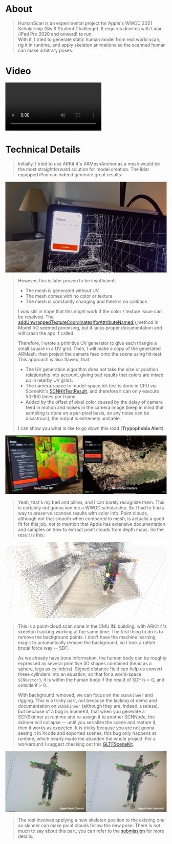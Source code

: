# About
> HumanScan is an experimental project for Apple's WWDC 2021 Scholarship (Swift Student Challenge). It requires devices with Lidar (iPad Pro 2020 and onward) to run.   
> With it, I tried to generate static human model from real world scan, rig it in runtime, and apply skeleton animations so
> the scanned human can make arbitrary poses.

# Video
<video class="video-js vjs-default-skin vjs-big-play-centered" controls data='{ "fluid": true, "techOrder": ["youtube"], "sources": [{ "type": "video/youtube", "src": "https://youtu.be/AT6XDYx_aRg"}] }' > </video>

# Technical Details
> Initially, I tried to use ARKit 4's ARMeshAnchor as a mesh would be the most straightforward solution for model creation.
> The lidar equipped iPad can indeed generate great results:

![](mesh.jpg)

> However, this is later proven to be insufficient:
> - The mesh is generated without UV
> - The mesh comes with no color or texture
> - The mesh is constantly changing and there is no callback
> 
> I was still in hope that this might work if the color / texture issue can be resolved. The [addUnwrappedTextureCoordinates(forAttributeNamed:)
](https://developer.apple.com/documentation/modelio/mdlmesh/1644690-addunwrappedtexturecoordinates) method in Model I/O seemed promising, but it lacks proper documentation and will crash the app if called.  
> 
> Therefore, I wrote a primitive UV generator to give each triangle a small square in a UV grid. Then, I will make a copy of the generated ARMesh, then project the camera feed onto the scene using hit-test. 
> This approach is also flawed, that:
> - The UV generation algorithm does not take the size or position relationship into account, giving bad results that colors are mixed up in nearby UV grids.
> - The camera-space to model-space hit-test is done in CPU via SceneKit's [SCNHitTestResult](https://developer.apple.com/documentation/scenekit/scnhittestresult/1522771-texturecoordinates), and therefore it can only execute 50-100 times per frame.
> - Added by the offset of pixel color caused by the delay of camera feed in motion and noises in the camera image (keep in mind that sampling is done on a per-pixel basis, so any noise can be disastrous), the output is extremely unstable.
> 
> I can show you what is like to go down this road (**Trypophobia Alert**):

![](uv.jpg)

> Yeah, that's my bed and pillow, and I can barely recognize them. This is certainly not gonna win me a WWDC scholarship. So I had to find a way to preserve scanned results with color info.
> Point clouds, although not that smooth when compared to mesh, is actually a good fit for this job, not to mention that Apple has extensive documentation and samples on how to extract point clouds from depth maps.
> So the result is this:

![](point.jpg)

> This is a point-cloud scan done in the CMU INI building, with ARKit 4's skeleton tracking working at the same time.
> The first thing to do is to remove the background points. I don't have the machine learning magic to automatically remove the background, so I took a rather brutal force way -- SDF.  
> 
> As we already have bone information, the human body can be roughly expressed as several primitive 3D shapes combined (head as a sphere, legs as cylinders). Signed distance field can help us convert these cylinders into an equation, 
> so that for a world-space `SCNVector3`, it is within the human body if the result of SDF is < 0, and outside if > 0. 
> 
> With background removed, we can focus on the `SCNSkinner` and rigging. This is a tricky part, not because the lacking of demo and documentation on `SCNSkinner` (although they are, indeed, useless), but 
> because of a bug in SceneKit, that when you generate a SCNSkinner at runtime and re-assign it to another SCNNode, the skinner will collapse -- until you serialize the scene and restore it, then it works as expected.
> It is tricky because you are not gonna seeing it in Xcode and exported scenes, this bug only happens at runtime, which nearly made me abandon the whole project. 
> For a workaround I suggest checking out this [GLTFSceneKit](https://github.com/magicien/GLTFSceneKit/commit/3c80fb707e8729df4ddb7cdf0dd5f7d0119d3d47).

![](rig.jpg)

> The rest involves applying a new skeleton position to the existing one so skinner can make point clouds follow the new pose. There is not much to say about this part, you can refer to the [submission](https://github.com/JustinFincher/WWDC2021ScholarshipProject/tree/master/Submission) for more details. 